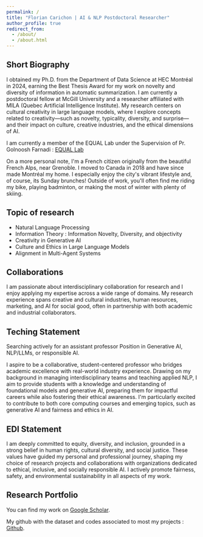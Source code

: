 ```yaml
---
permalink: /
title: "Florian Carichon | AI & NLP Postdoctoral Researcher"
author_profile: true
redirect_from: 
  - /about/
  - /about.html
---
```



Short Biography
------
I obtained my Ph.D. from the Department of Data Science at HEC Montréal in 2024, earning the Best Thesis Award for my work on novelty and diversity of information in automatic summarization. I am currently a postdoctoral fellow at McGill University and a researcher affiliated with MILA (Quebec Artificial Intelligence Institute). My research centers on cultural creativity in large language models, where I explore concepts related to creativity—such as novelty, typicality, diversity, and surprise—and their impact on culture, creative industries, and the ethical dimensions of AI.

I am currently a member of the EQUAL Lab under the Supervision of Pr. Golnoosh Farnadi : [EQUAL Lab](https://gfarnadi.github.io/student.html)

On a more personal note, I'm a French citizen originally from the beautiful French Alps, near Grenoble. I moved to Canada in 2018 and have since made Montréal my home. I especially enjoy the city's vibrant lifestyle and, of course, its Sunday brunches! Outside of work, you'll often find me riding my bike, playing badminton, or making the most of winter with plenty of skiing.

Topic of research
------
- Natural Language Processing
- Information Theory : Information Novelty, Diversity, and objectivity
- Creativity in Generative AI
- Culture and Ethics in Large Language Models
- Alignment in Multi-Agent Systems

Collaborations
------
I am passionate about interdisciplinary collaboration for research and I enjoy applying my expertise across a wide range of domains. 
My research experience spans creative and cultural industries, human resources, marketing, and AI for social good, often in partnership with both academic and industrial collaborators. 

Teching Statement
------
Searching actively for an assistant professor Position in Generative AI, NLP/LLMs, or responsible AI.

I aspire to be a collaborative, student-centered professor who bridges academic excellence with real-world industry experience. Drawing on my background in managing interdisciplinary teams and teaching applied NLP, I aim to provide students with a knowledge and understanding of foundational models and generative AI, preparing them for impactful careers while also fostering their ethical awareness. I'm particularly excited to contribute to both core computing courses and emerging topics, such as generative AI and fairness and ethics in AI.

EDI Statement
------
I am deeply committed to equity, diversity, and inclusion, grounded in a strong belief in human rights, cultural diversity, and social justice. These values have guided my personal and professional journey, shaping my choice of research projects and collaborations with organizations dedicated to ethical, inclusive, and socially responsible AI. I actively promote fairness, safety, and environmental sustainability in all aspects of my work.


Research Portfolio
------
You can find my work on [Google Scholar](https://scholar.google.com/citations?user=i8GPsd4AAAAJ&hl).

My github with the dataset and codes associated to most my projects : [Github](https://github.com/fcarichon/).

